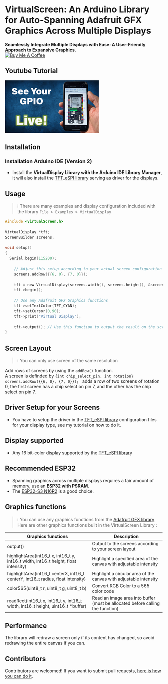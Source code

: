 # VirtualScreen: An Arduino Library for Auto-Spanning Adafruit GFX Graphics Across Multiple Displays

**Seamlessly Integrate Multiple Displays with Ease: A User-Friendly Approach to Expansive Graphics**.<br>
<a href="https://www.buymeacoffee.com/thelastoutpostworkshop" target="_blank">
    <img src="https://www.buymeacoffee.com/assets/img/custom_images/orange_img.png" alt="Buy Me A Coffee">
</a>


## Youtube Tutorial
[<img src="https://github.com/thelastoutpostworkshop/images/blob/main/GPIO%20Viewer.png" width="300">](https://youtu.be/UxkOosaNohU)

## Installation
### Installation Arduino IDE (Version 2)

- Install the **VirtualDisplay Library with the Arduino IDE Library Manager**, it will also install the [TFT_eSPI library](https://github.com/Bodmer/TFT_eSPI) serving as driver for the displays.


## Usage
>ℹ️ There are many examples and display configuration included with the library `File > Examples > VirtualDisplay`<br>
```c
#include <virtualScreen.h>

VirtualDisplay *tft;
ScreenBuilder screens;

void setup()
{
  Serial.begin(115200);

    // Adjust this setup according to your actual screen configuration
    screens.addRow({{6, 0}, {7, 0}});

    tft = new VirtualDisplay(screens.width(), screens.height(), &screens);
    tft->begin();

    // Use any Adafruit GFX Graphics functions
    tft->setTextColor(TFT_CYAN);
    tft->setCursor(0,90);
    tft->print("Virtual Display");

    tft->output(); // Use this function to output the result on the screens
}
```
## Screen Layout
>ℹ️ You can only use screen of the same resolution<br>

Add rows of screens by using the ``` addRow() ``` function.<br>
A screen is definded by ``` {int chip_select_pin, int rotation} ```<br>
```screens.addRow({{6, 0}, {7, 0}}); ``` adds a row of two screens of rotation 0, the first screen has a chip select on pin 7, and the other has the chip select on pin 7.

## Driver Setup for your Screens
- You have to setup the driver in the [TFT_eSPI library](https://github.com/Bodmer/TFT_eSPI) configuration files for your display type, see my tutorial on how to do it.

## Display supported
- Any 16 bit-color display supported by the [TFT_eSPI library](https://github.com/Bodmer/TFT_eSPI)

## Recommended ESP32
- Spanning graphics across multiple displays requires a fair amount of memory, use an **ESP32 with PSRAM**.
- The [ESP32-S3 N16R2](https://amzn.to/3TsziTh) is a good choice.

## Graphics functions
>ℹ️ You can use any graphics functions from the [Adafruit GFX library](https://learn.adafruit.com/adafruit-gfx-graphics-library/graphics-primitives)<br>
Here are other graphics functions built in the VirtualScreen Library :

| Graphics functions  | Description |
|---------|-------------|
|output()  | Output to the screens according to your screen layout |
|highlightArea(int16_t x, int16_t y, int16_t width, int16_t height, float intensity)  | Highlight a specified area of the canvas with adjustable intensity |
|highlightArea(int16_t centerX, int16_t centerY, int16_t radius, float intensity)  | Highlight a circular area of the canvas with adjustable intensity |
|color565(uint8_t r, uint8_t g, uint8_t b)  | Convert RGB Color to a 565 color code |
|readRect(int16_t x, int16_t y, int16_t width, int16_t height, uint16_t *buffer)  | Read an image area into buffer (must be allocated before calling the function) |


## Performance
The library will redraw a screen only if its content has changed, so avoid redrawing the entire canvas if you can.

## Contributors
Contributors are welcomed!  If you want to submit pull requests, [here is how you can do it](https://docs.github.com/en/get-started/exploring-projects-on-github/contributing-to-a-project).
